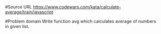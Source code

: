 #Source URL
https://www.codewars.com/kata/calculate-average/train/javascript

#Problem domain
Write function avg which calculates average of numbers in given list.